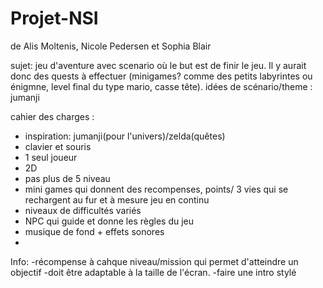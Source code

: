 # Projet-NSI
de Alis Moltenis, Nicole Pedersen et Sophia Blair

sujet: jeu d'aventure avec scenario où le but est de finir le jeu. Il y aurait donc des quests à effectuer (minigames? comme des petits labyrintes ou énigmne, level final du type mario, casse tête).
  idées de scénario/theme : jumanji
  

cahier des charges :
   - inspiration: jumanji(pour l'univers)/zelda(quêtes)
   - clavier et souris
   - 1 seul joueur
   - 2D
   - pas plus de 5 niveau
   - mini games qui donnent des recompenses, points/ 3 vies qui se rechargent au fur et à mesure jeu en continu
   - niveaux de difficultés variés
   - NPC qui guide et donne les règles du jeu
   - musique de fond + effets sonores
   - 




Info: 
-récompense à cahque niveau/mission qui permet d'atteindre un objectif 
-doit être adaptable à la taille de l'écran.
-faire une intro stylé
